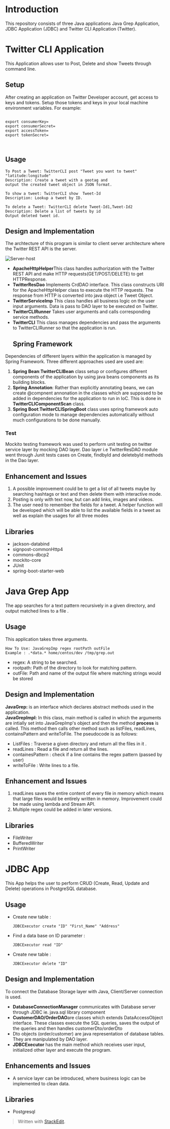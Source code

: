 
<h1 id="introduction">Introduction</h1>
<p>This repository consists of three Java applications Java Grep Application, JDBC Application (JDBC) and Twitter CLI Application (Twitter). </p>
<h1 id="twitter-cli-app">Twitter CLI Application</h1>
<p>This Application allows user to Post, Delete and show Tweets through command line.</p>
<h2 id="setup">Setup</h2>
After creating an application on Twitter Developer account, get access to keys and tokens. Setup those tokens and keys in your local machine environment variables. For example:
<pre><code>
export consumerKey=
export consumerSecret=
export accessToken=
export tokenSecret=

</code></pre>
<h2 id="usage-1">Usage</h2>
<pre><code>To Post a Tweet: TwitterCLI post "Tweet you want to tweet" "latitude:longitude"
Description: Create a tweet with a geotag and
output the created tweet object in JSON format.
</code></pre>
<pre><code>To show a tweet: TwitterCLI show  Tweet-Id
Description: Lookup a tweet by ID.
</code></pre>
<pre><code>To delete a Tweet: TwitterCLI delete Tweet-Id1,Tweet-Id2
Description: Delete a list of tweets by id
Output deleted tweet id.
</code></pre>
<h2 id="design-and-implementation-1">Design and Implementation</h2>
<p>The archtecture of this program is similar to client server architecture where the Twitter REST API is the server.</p>
<img src="/diagrams/Twitter.png" alt="Server-host"></p>
<ul>
<li><strong>ApacheHttpHelper</strong>This class handles authorization with the Twitter REST API and make HTTP requests(GET/POST/DELETE) to get HTTPResponse.</li>
 <li><strong>TwitterResDao</strong> Implements CrdDAO interface. This class constructs URI for the ApacheHttpHelper class to execute the HTTP requests. The response from HTTP is converted into java object i.e Tweet Object.</li>
<li><strong>TwitterServiceImp</strong> This class handles all business logic on the user input arguments. Data is pass to DAO layer to be executed on Twitter.</li>
 <li><strong>TwitterCLIRunner</strong> Takes user arguments and calls corresponding service methods.</li>
<li><strong>TwitterCLI</strong> This class manages dependencies and pass the arguments to TwitterCLIRunner so that the application is run.</li>
<h2 id="sp">Spring Framework</h2>
</ul>
<p>Dependencies of different layers within the application is managed by Spring Framework. Three different approaches used are used are: </p>
<ol>
<li><strong>Spring Bean</strong>:<strong>TwitterCLIBean</strong> class setup or configures different components of the application by using java beans components as its building blocks.</li>
<li><strong>Spring Annotation</strong>: Rather than explicitly annotating beans, we can create @compnent annonation in the classes which are supposed to be added in dependencies for the application to run in IoC. This is done in  <strong>TwitterCLIComponentScan</strong> class.</li>
<li><strong>Spring Boot</strong>:<strong>TwitterCLISpringBoot</strong> class uses spring framework auto configuration mode to manage dependencies automatically without much configurations to be done manually.</li>
</ol>
<h3 id="test">Test</h3>
<p>Mockito testing framework was used to perform unit testing on twitter service layer by mocking DAO layer. Dao layer i.e TwitterResDAO module went through Junit tests cases on Create, findbyId and deletebyId methods in the Dao layer.</p>
<h2 id="enhancement-and-issues-1">Enhancement and Issues</h2>
<ol>
<li>A possible improvement could be to get a list of all tweets maybe by searching hashtags or text and then delete them with interactive mode. </li>
 <li>Posting is only with text now, but can add links, images and videos.</li>
 <li>The user need to remember the fields for a tweet. A helper function will be developed which will be able to list the available fields in a tweet as well as explain the usages for all three modes</li>
</ol>
<h2 id="libraries">Libraries</h2>
<ul>
<li>jackson-databind</li>
<li>signpost-commonHttp4</li>
<li>commons-dbcp2</li>
<li>mockito-core</li>
<li>JUnit</li>
<li>spring-boot-starter-web</li>
</ul>

<h1 id="java-grep-app">Java Grep App</h1>
<p>The app searches for a text pattern recursively in a given directory, and output matched lines to a file .</p>
<h2 id="usage">Usage</h2>
<p> This application takes three arguments. </p>
<pre><code>How To Use: JavaGrepImp regex rootPath outFile
Example : .*data.* home/centos/dev /tmp/grep.out
</code></pre>
<ul>
<li>regex: A string to be searched.</li>
<li>rootpath: Path of the directory to look for matching pattern.</li>
<li>outFile: Path and name of the output file where matching strings would be stored</li>
</ul>
<h2 id="design-and-implementation">Design and Implementation</h2>
<p><strong>JavaGrep:</strong>  is an interface which declares abstract methods used in the application. <br>
<strong>JavaGrepImpl:</strong>  In this class, main method is called in which the arguments are intially set into JavaGrepImp's object and then the method <strong>process</strong> is called. This method then calls other method such as listFiles, readLines, containsPattern and writeToFile. The pseudocode is as follows:</p>
<ul>
<li>ListFiles : Traverse a given directory and return all the files in it .</li>
<li>readLines : Read a file and return all the lines.</li>
<li>containesPattern : check if a line contains the regex pattern
(passed by user)</li>
<li>writeToFile : Write lines to a file.</li>
</ul>
<h2 id="enhancement-and-issues">Enhancement and Issues</h2>
<ol>
<li>readLines saves the entire content of every file in memory which means that large files would be entirely written in memory. Improvement could be made using lambda and Stream API.</li>
<li>Multiple regex  could be added in later versions.</li>
</ol>
<h2 id="libraries">Libraries</h2>
<ul>
<li>FileWriter</li>
<li>BufferedWriter</li>
<li>PrintWriter</li>
</ul>
<h1 id="jdbc-app">JDBC App</h1>
<p>This App helps the user to perform CRUD (Create, Read, Update and Delete) operations in PostgreSQL database.</p>
<h2 id="usage1">Usage</h2>
<ul>
<li>Create new table : <pre><code>JDBCExecutor create "ID" "First_Name" "Address"</code></pre></li>
 <li>Find a data base on ID parameter : <pre><code>JDBCExecutor read "ID" </code></pre></li>
 <li>Create new table : <pre><code>JDBCExecutor delete "ID"</code></pre></li>
 </ul>
<h2 id="design-and-implementation-1">Design and Implementation</h2>
<p>To connect the Database Storage layer with Java, Client/Server connection is used. </p>
<ul>
<li><strong>DatabaseConnectionManager</strong> communicates with Database server through JDBC ie. java.sql library component</li>
<li><strong>CustomerDAO/OrderDAO</strong>are classes which extends DataAccessObject interface. These classes execute the SQL queries, saves the output of the queries and then handles customerDto/orderDto</li>
<li>Dto objects (order/customer) are java representation of database tables. They are manipulated by DAO layer.</li>
<li><strong>JDBCExecutor</strong> has the main method which receives user input, initialized other layer and execute the program. </li>
</ul>
<h2 id="enhancements-and-issues">Enhancements and Issues</h2>
<ul>
<li> A service layer can be introduced, where business logic can be implemented to clean data.</li>
</ul>
<h2 id="libraries">Libraries</h2>
<ul>
<li>Postgresql</li>
</ul>


> Written with [StackEdit](https://stackedit.io/).
